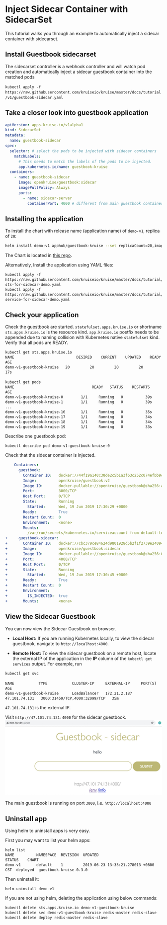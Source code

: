 # Inject Sidecar Container with SidecarSet

This tutorial walks you through an example to automatically inject a sidecar container with sidecarset.

## Install Guestbook sidecarset

The sidecarset controller is a webhook controller and will watch pod creation and automatically inject a sidecar guestbook container into the matched pods

`kubectl apply -f https://raw.githubusercontent.com/kruiseio/kruise/master/docs/tutorial/v1/guestbook-sidecar.yaml`

## Take a closer look into guestbook application

```yaml
apiVersion: apps.kruise.io/v1alpha1
kind: SidecarSet
metadata:
  name: guestbook-sidecar
spec:
  selector: # select the pods to be injected with sidecar containers
    matchLabels:
      # This needs to match the labels of the pods to be injected.
      app.kubernetes.io/name: guestbook-kruise
  containers:
    - name: guestbook-sidecar
      image: openkruise/guestbook:sidecar
      imagePullPolicy: Always
      ports:
        - name: sidecar-server
          containerPort: 4000 # different from main guestbook containerPort which is 3000
```

## Installing the application

To install the chart with release name (application name) of `demo-v1`, replica of `20`:

```bash
helm install demo-v1 apphub/guestbook-kruise --set replicaCount=20,image.repository=openkruise/guestbook,image.tag=v2
```

The Chart is located in [this repo](https://github.com/cloudnativeapp/workshop/tree/master/kubecon2019china/charts/guestbook-kruise).

Alternatively, Install the application using YAML files:

```
kubectl apply -f https://raw.githubusercontent.com/kruiseio/kruise/master/docs/tutorial/v1/guestbook-sts-for-sidecar-demo.yaml
kubectl apply -f https://raw.githubusercontent.com/kruiseio/kruise/master/docs/tutorial/v1/guestbook-service-for-sidecar-demo.yaml
```

## Check your application

Check the guestbook are started. `statefulset.apps.kruise.io` or shortname `sts.apps.kruise.io` is the resource kind.
`app.kruise.io` postfix needs to be appended due to naming collision with Kubernetes native `statefulset` kind.
 Verify that all pods are READY.

```
kubectl get sts.apps.kruise.io
NAME                            DESIRED    CURRENT    UPDATED    READY    AGE
demo-v1-guestbook-kruise   20         20         20         20       17s

kubectl get pods
NAME                                   READY   STATUS    RESTARTS   AGE
demo-v1-guestbook-kruise-0        1/1     Running   0          39s
demo-v1-guestbook-kruise-1        1/1     Running   0          39s
...
demo-v1-guestbook-kruise-16       1/1     Running   0          35s
demo-v1-guestbook-kruise-17       1/1     Running   0          34s
demo-v1-guestbook-kruise-18       1/1     Running   0          34s
demo-v1-guestbook-kruise-19       1/1     Running   0          33s
```

Describe one guestbook pod:

```
kubectl describe pod demo-v1-guestbook-kruise-0
```

Check that the sidecar container is injected.

```yaml
    Containers:
      guestbook:
        Container ID:   docker://44f19a140c30de2c5b1a3f63c252c074efbb9c1b5eb7893ee7134461466b35c8
        Image:          openkruise/guestbook:v2
        Image ID:       docker-pullable://openkruise/guestbook@sha256:a5b6e5462982ca795fa9c7ddc378ea5b24a31e5d57eb806095526f7b21384dbd
        Port:           3000/TCP
        Host Port:      0/TCP
        State:          Running
          Started:      Wed, 19 Jun 2019 17:30:29 +0800
        Ready:          True
        Restart Count:  0
        Environment:    <none>
        Mounts:
          /var/run/secrets/kubernetes.io/serviceaccount from default-token-k5qpw (ro)
+     guestbook-sidecar:
+       Container ID:   docker://cbc379ce84624d9801928d5b2f1f2739e24094b440c55d62f7e0892eb31b0719
+       Image:          openkruise/guestbook:sidecar
+       Image ID:       docker-pullable://openkruise/guestbook@sha256:016eddf673cc7afc5da2fa96b5148161b521cff20583fb1d0c3aa44e6ac75272
+       Port:           4000/TCP
+       Host Port:      0/TCP
+       State:          Running
+         Started:      Wed, 19 Jun 2019 17:30:45 +0800
+       Ready:          True
+       Restart Count:  0
+       Environment:
+         IS_INJECTED:  true
+       Mounts:         <none>
```

## View the Sidecar Guestbook

You can now view the Sidecar Guestbook on browser.

* **Local Host:**
    If you are running Kubernetes locally, to view the sidecar guestbook, navigate to `http://localhost:4000`.

* **Remote Host:**
    To view the sidecar guestbook on a remote host, locate the external IP of the application in the **IP** column of the `kubectl get services` output.
    For example, run

```
kubectl get svc

NAME           TYPE           CLUSTER-IP     EXTERNAL-IP     PORT(S)                         AGE
demo-v1-guestbook-kruise      LoadBalancer   172.21.2.187   47.101.74.131   3000:31459/TCP,4000:32099/TCP   35m
```

`47.101.74.131` is the external IP.

Visit `http://47.101.74.131:4000` for the sidecar guestbook.
![Guestbook](./v1/guestbook-sidecar.jpg)

The main guestbook is running on port `3000`, i.e. `http://localhost:4000`

## Uninstall app

Using helm to uninstall apps is very easy.

First you may want to list your helm apps:

```
helm list
NAME          NAMESPACE  REVISION  UPDATED                               STATUS    CHART
demo-v1       default    1         2019-06-23 13:33:21.278013 +0800 CST  deployed  guestbook-kruise-0.3.0
```

Then uninstall it:

```
helm uninstall demo-v1
```

If you are not using helm, deleting the application using below commands:

```
kubectl delete sts.apps.kruise.io demo-v1-guestbook-kruise
kubectl delete svc demo-v1-guestbook-kruise redis-master redis-slave
kubectl delete deploy redis-master redis-slave
```